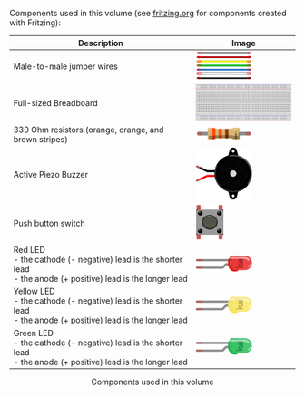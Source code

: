 Components used in this volume (see [fritzing.org](https://fritzing.org/) for components created with Fritzing): 


| Description            | Image               |
| ---------------------- | ------------------- |
| Male-to-male jumper wires                    | <img src="images/M2MJumperWires_AssortedColors.png" width="100" height="50"> |
| Full-sized Breadboard                        | <img src="images/FullSizeBreadboard.png"            width="200" height="64"> |
| 330 Ohm resistors (orange, orange, and brown stripes) | <img src="images/330OhmResistor.png"        width="100" height="25"> |
| Active Piezo Buzzer | <img src="images/PiezoBuzzer.png"        width="100" height="92"> |
| Push button switch | <img src="images/PushButtonSwitch.png" width="50" height="64"> |  
| Red LED<br/>- the cathode (- negative) lead is the shorter lead<br/>- the anode (+ positive) lead is the longer lead | <img src="images/RedLED.png" width="100" height="30"> |
| Yellow LED<br/>- the cathode (- negative) lead is the shorter lead<br/>- the anode (+ positive) lead is the longer lead | <img src="images/YellowLED.png" width="100" height="30"> |
| Green LED<br/>- the cathode (- negative) lead is the shorter lead<br/>- the anode (+ positive) lead is the longer lead | <img src="images/GreenLED.png" width="100" height="30"> |
<figcaption align="center">Components used in this volume</figcaption>